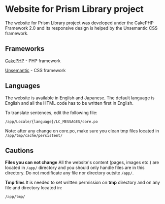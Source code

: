 Website for Prism Library project
=======

The website for Prism Library project was developed under the CakePHP Framework 2.0 and its responsive design is helped by the Unsemantic CSS framework.

Frameworks
----------------

[CakePHP](https://book.cakephp.org/2.0/en/index.html) - PHP framework

[Unsemantic](https://unsemantic.com/) - CSS framework

Languages
------------

The website is available in English and Japanese.
The default language is English and all the HTML code has to be written first in English.

To translate sentences, edit the following file:
```
/app/Locale/{language}/LC_MESSAGES/core.po
```

Note: after any change on core.po, make sure you clean tmp files located in `/app/tmp/cache/persistent/`

Cautions
------------

**Files you can not change**
All the website's content (pages, images etc.) are located in `/app/` directory and you should only handle files are in this directory.
Do not modificate any file nor directory outsite `/app/`.

**Tmp files**
It is needed to set written permission on **tmp** directory and on any file and directory located in:
```
/app/tmp/
```